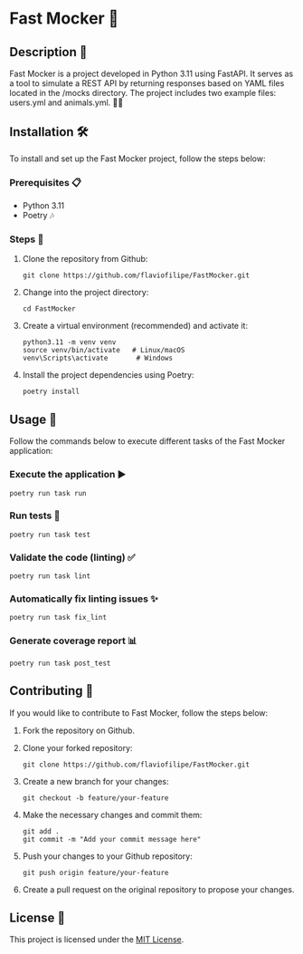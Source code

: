 # Fast Mocker 🚀

## Description 📝
Fast Mocker is a project developed in Python 3.11 using FastAPI. It serves as a tool to simulate a REST API by returning responses based on YAML files located in the /mocks directory. The project includes two example files: users.yml and animals.yml. 🐍✨

## Installation 🛠️
To install and set up the Fast Mocker project, follow the steps below:

### Prerequisites 📋
- Python 3.11
- Poetry 🎶

### Steps 🚀
1. Clone the repository from Github:
   ```
   git clone https://github.com/flaviofilipe/FastMocker.git
   ```

2. Change into the project directory:
   ```
   cd FastMocker
   ```

3. Create a virtual environment (recommended) and activate it:
   ```
   python3.11 -m venv venv
   source venv/bin/activate   # Linux/macOS
   venv\Scripts\activate       # Windows
   ```

4. Install the project dependencies using Poetry:
   ```
   poetry install
   ```

## Usage 🚀
Follow the commands below to execute different tasks of the Fast Mocker application:

### Execute the application ▶️
```
poetry run task run
```

### Run tests 🧪
```
poetry run task test
```

### Validate the code (linting) ✅
```
poetry run task lint
```

### Automatically fix linting issues ✨
```
poetry run task fix_lint
```

### Generate coverage report 📊
```
poetry run task post_test
```

## Contributing 🤝
If you would like to contribute to Fast Mocker, follow the steps below:

1. Fork the repository on Github.

2. Clone your forked repository:
   ```
   git clone https://github.com/flaviofilipe/FastMocker.git
   ```

3. Create a new branch for your changes:
   ```
   git checkout -b feature/your-feature
   ```

4. Make the necessary changes and commit them:
   ```
   git add .
   git commit -m "Add your commit message here"
   ```

5. Push your changes to your Github repository:
   ```
   git push origin feature/your-feature
   ```

6. Create a pull request on the original repository to propose your changes.

## License 📜
This project is licensed under the [MIT License](LICENSE).
